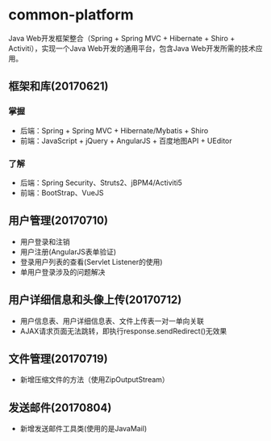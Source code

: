 # common-platform
Java Web开发框架整合（Spring + Spring MVC + Hibernate + Shiro + Activiti），实现一个Java Web开发的通用平台，包含Java Web开发所需的技术应用。
## 框架和库(20170621) 
### 掌握
* 后端：Spring + Spring MVC + Hibernate/Mybatis + Shiro
* 前端：JavaScript + jQuery + AngularJS + 百度地图API + UEditor  
### 了解  
* 后端：Spring Security、Struts2、jBPM4/Activiti5
* 前端：BootStrap、VueJS  

## 用户管理(20170710)
* 用户登录和注销  
* 用户注册(AngularJS表单验证)
* 登录用户列表的查看(Servlet Listener的使用)
* 单用户登录涉及的问题解决
  
## 用户详细信息和头像上传(20170712)
* 用户信息表、用户详细信息表、文件上传表一对一单向关联
* AJAX请求页面无法跳转，即执行response.sendRedirect()无效果

## 文件管理(20170719)
* 新增压缩文件的方法（使用ZipOutputStream）

## 发送邮件(20170804)
* 新增发送邮件工具类(使用的是JavaMail)
